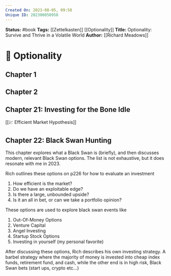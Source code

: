 ```yaml
---
Created On: 2023-08-05, 09:58
Unique ID: 202308050958
---
```

**Status:** #book
**Tags:** [[Zettelkasten]] [[Optionality]]
**Title:** Optionality: Survive and Thrive in a Volatile World
**Author:** [[Richard Meadows]]


# 📗 Optionality

## Chapter 1

## Chapter 2

## Chapter 21: Investing for the Bone Idle

[[💹 Efficient Market Hypothesis]] 

## Chapter 22: Black Swan Hunting

This chapter explores what a Black Swan is (briefly), and then discusses modern, relevant Black Swan options. The list is not exhaustive, but it does resonate with me in 2023. 

Rich outlines these options on p226 for how to evaluate an investment
1. How efficient is the market?
2. Do we have an exploitable edge?
3. Is there a large, unbounded upside? 
4. Is it an all in bet, or can we take a portfolio opinion? 


These options are used to explore black swan events like

1. Out-Of-Money Options
2. Venture Capital
3. Angel Investing
4. Startup Stock Options
5. Investing in yourself (my personal favorite)


After discussing these options, Rich describes his own investing strategy. A barbel strategy where the majority of money is invested into cheap index funds, retirement fund, and cash, while the other end is in high risk, Black Swan bets (start ups, crypto etc...)


